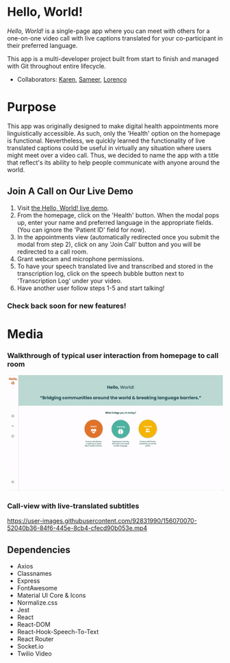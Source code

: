# Hello, World!

_Hello, World!_ is a single-page app where you can meet with others for a one-on-one video call with live captions translated for your co-participant in their preferred language.

This app is a multi-developer project built from start to finish and managed with Git throughout entire lifecycle.
  - Collaborators: [Karen](https://github.com/careuno), [Sameer](https://github.com/houseofsam), [Lorenço](https://github.com/ocnerol)

# Purpose

This app was originally designed to make digital health appointments more linguistically accessible. As such, only the 'Health' option on the homepage is functional. Nevertheless, we quickly learned the functionality of live translated captions could be useful in virtually any situation where users might meet over a video call. Thus, we decided to name the app with a title that reflect's its ability to help people communicate with anyone around the world.


##  Join A Call on Our Live Demo
1. Visit [the Hello, World! live demo](https://6217d70a7b34ae00b47f490c--gracious-fermat-d56c12.netlify.app/).
2. From the homepage, click on the 'Health' button. When the modal pops up, enter your name and preferred language in the appropriate fields. (You can ignore the 'Patient ID' field for now).
3. In the appointments view (automatically redirected once you submit the modal from step 2), click on any 'Join Call' button and you will be redirected to a call room.
4. Grant webcam and microphone permissions.
5. To have your speech translated live and transcribed and stored in the transcription log, click on the speech bubble button next to 'Transcription Log' under your video. 
6. Have another user follow steps 1-5 and start talking!

### Check back soon for new features!

# Media

### Walkthrough of typical user interaction from homepage to call room
![Walkthrough of the homepage and appointment views](./docs/hello_world_homepage_appointment_views.gif)


### Call-view with live-translated subtitles
https://user-images.githubusercontent.com/92831990/156070070-52040b36-84f6-445e-8cb4-cfecd90b053e.mp4


## Dependencies

- Axios
- Classnames
- Express
- FontAwesome
- Material UI Core & Icons
- Normalize.css
- Jest
- React
- React-DOM
- React-Hook-Speech-To-Text
- React Router
- Socket.io
- Twilio Video
